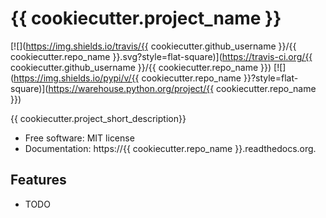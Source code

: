 # {{ cookiecutter.project_name }}

[![](https://img.shields.io/travis/{{ cookiecutter.github_username }}/{{ cookiecutter.repo_name }}.svg?style=flat-square)](https://travis-ci.org/{{ cookiecutter.github_username }}/{{ cookiecutter.repo_name }})
[![](https://img.shields.io/pypi/v/{{ cookiecutter.repo_name }}?style=flat-square)](https://warehouse.python.org/project/{{ cookiecutter.repo_name }})


{{ cookiecutter.project_short_description}}

* Free software: MIT license
* Documentation: https://{{ cookiecutter.repo_name }}.readthedocs.org.

## Features

* TODO
